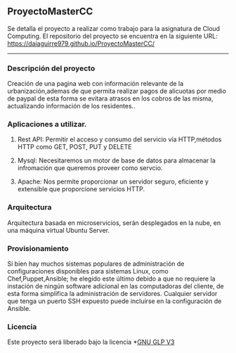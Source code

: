 ## ProyectoMasterCC

Se detalla el proyecto a realizar como trabajo para la asignatura de Cloud Computing. El repositorio del proyecto se encuentra en la siguiente URL: https://daiaguirre979.github.io/ProyectoMasterCC/

***

### Descripción del proyecto

Creación de una pagina web con información relevante de la urbanización,ademas de que permita realizar pagos de alicuotas por medio de paypal de esta forma se evitara atrasos en los cobros de las misma, actualizando información de los residentes..

### Aplicaciones a utilizar.

1. Rest API: Permitir el acceso y consumo del servicio vía HTTP,métodos HTTP como GET, POST, PUT y DELETE
[](https://i.stack.imgur.com/f2D05.png)

2. Mysql: Necesitaremos un motor de base de datos para almacenar la infromación que queremos proveer como servcio.
[](http://www.grupotitan.com/wp-content/uploads/2015/05/mysql-respaldo-767x767.png)

3. Apache: Nos permite proporcionar un servidor seguro, eficiente y extensible que proporcione servicios HTTP.
[](http://www.grupotitan.com/wp-content/uploads/2015/05/mysql-respaldo-767x767.png)


### Arquitectura

Arquitectura basada en microservicios, serán desplegados en la nube, en una máquina virtual Ubuntu Server.

### Provisionamiento

Si bien hay muchos sistemas populares de administración de configuraciones disponibles para sistemas Linux, como Chef,Puppet,Ansible; he elegido este último debido a que no requiere la instación de  ningún software adicional en las computadoras del cliente, de esta forma simplifica la administración de servidores. Cualquier servidor que tenga un puerto SSH expuesto puede incluirse en la configuración de Ansible.

### Licencia

Este proyecto será liberado bajo la licencia *[GNU GLP V3]("https://github.com/daiaguirre979/ProyectoMasterCC/blob/master/LICENSE)



